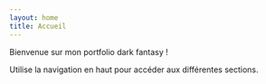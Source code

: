 ```yaml
---
layout: home
title: Accueil
---
```


Bienvenue sur mon portfolio dark fantasy !

Utilise la navigation en haut pour accéder aux différentes sections.
